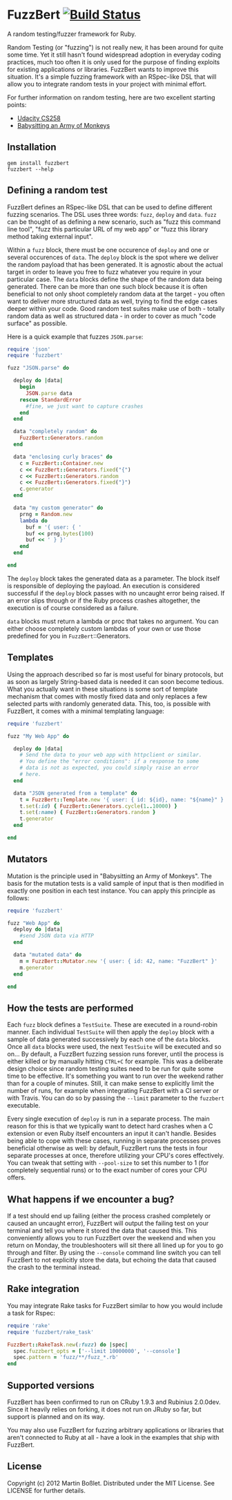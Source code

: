 # FuzzBert [![Build Status](https://secure.travis-ci.org/krypt/FuzzBert.png?branch=master)](http://travis-ci.org/krypt/FuzzBert)

A random testing/fuzzer framework for Ruby.

Random Testing (or "fuzzing") is not really new, it has been around for quite
some time. Yet it still hasn't found widespread adoption in everyday coding
practices, much too often it is only used for the purpose of finding exploits
for existing applications or libraries. FuzzBert wants to improve this situation.
It's a simple fuzzing framework with an RSpec-like DSL that will allow you to 
integrate random tests in your project with minimal effort.

For further information on random testing, here are two excellent starting points:

* [Udacity CS258](http://www.udacity.com/overview/Course/cs258/)
* [Babysitting an Army of Monkeys](http://fuzzinginfo.files.wordpress.com/2012/05/cmiller-csw-2010.pdf)

## Installation

    gem install fuzzbert
    fuzzbert --help

## Defining a random test

FuzzBert defines an RSpec-like DSL that can be used to define different fuzzing
scenarios. The DSL uses three words: `fuzz`, `deploy` and `data`. `fuzz` can be
thought of as defining a new scenario, such as "fuzz this command line tool",
"fuzz this particular URL of my web app" or "fuzz this library method taking 
external input".

Within a `fuzz` block, there must be one occurence of `deploy` and one or several
occurences of `data`. The `deploy` block is the spot where we deliver the random
payload that has been generated. It is agnostic about the actual target in order to
leave you free to fuzz whatever you require in your particular case. The `data`
blocks define the shape of the random data being generated. There can be more than
one such block because it is often beneficial to not only shoot completely random
data at the target - you often want to deliver more structured data as well, trying
to find the edge cases deeper within your code. Good random test suites make use
of both - totally random data as well as structured data - in order to cover as
much "code surface" as possible.

Here is a quick example that fuzzes `JSON.parse`:

```ruby
require 'json'
require 'fuzzbert'

fuzz "JSON.parse" do

  deploy do |data|
    begin
      JSON.parse data
    rescue StandardError
      #fine, we just want to capture crashes
    end
  end

  data "completely random" do
    FuzzBert::Generators.random
  end

  data "enclosing curly braces" do
    c = FuzzBert::Container.new
    c << FuzzBert::Generators.fixed("{")
    c << FuzzBert::Generators.random
    c << FuzzBert::Generators.fixed("}")
    c.generator
  end

  data "my custom generator" do
    prng = Random.new
    lambda do
      buf = '{ user: { '
      buf << prng.bytes(100)
      buf << ' } }'
    end
  end

end
```

The `deploy` block takes the generated data as a parameter. The block itself is
responsible of deploying the payload. An execution is considered successful if
the `deploy` block passes with no uncaught error being raised. If an error slips
through or if the Ruby process crashes altogether, the execution is of course
considered as a failure. 

`data` blocks must return a lambda or proc that takes no argument. You can either
choose completely custom lambdas of your own or use those predefined for you in
`FuzzBert`::Generators.

## Templates

Using the approach described so far is most useful for binary protocols, but as
soon as largely String-based data is needed it can soon become tedious. What you
actually want in these situations is some sort of template mechanism that comes
with mostly fixed data and only replaces a few selected parts with randomly
generated data. This, too, is possible with FuzzBert, it comes with a minimal
templating language:

```ruby
require 'fuzzbert'

fuzz "My Web App" do

  deploy do |data|
    # Send the data to your web app with httpclient or similar.
    # You define the "error conditions": if a response to some
    # data is not as expected, you could simply raise an error
    # here.
  end

  data "JSON generated from a template" do
    t = FuzzBert::Template.new '{ user: { id: ${id}, name: "${name}" } }'
    t.set(:id) { FuzzBert::Generators.cycle(1..10000) }
    t.set(:name) { FuzzBert::Generators.random }
    t.generator
  end

end
```

## Mutators

Mutation is the principle used in "Babysitting an Army of Monkeys". The basis for
the mutation tests is a valid sample of input that is then modified in exactly one
position in each test instance. You can apply this principle as follows:

```ruby
require 'fuzzbert'

fuzz "Web App" do
  deploy do |data|
    #send JSON data via HTTP
  end

  data "mutated data" do
    m = FuzzBert::Mutator.new '{ user: { id: 42, name: "FuzzBert" }'
    m.generator
  end

end
```

## How the tests are performed

Each `fuzz` block defines a `TestSuite`. These are executed in a round-robin manner.
Each individual `TestSuite` will then apply the `deploy` block with a sample of
data generated successively by each one of the `data` blocks. Once all `data` blocks
were used, the next `TestSuite` will be executed and so on... By default, a FuzzBert
fuzzing session runs forever, until the process is either killed or by manually hitting
`CTRL+C` for example. This was a deliberate design choice since random testing suites
need to be run for quite some time to be effective. It's something you want to run over
the weekend rather than for a couple of minutes. Still, it can make sense to explicitly
limit the number of runs, for example when integrating FuzzBert with a CI server or
with Travis. You can do so by passing the `--limit` parameter to the `fuzzbert`
executable.

Every single execution of `deploy` is run in a separate process. The main reason for
this is that we typically want to detect hard crashes when a C extension or even Ruby
itself encounters an input it can't handle. Besides being able to cope with these cases,
running in separate processes proves beneficial otherwise as well: by default, FuzzBert
runs the tests in four separate processes at once, therefore utilizing your CPU's cores
effectively. You can tweak that setting with `--pool-size` to set this number to 1 
(for completely sequential runs) or to the exact number of cores your CPU offers.

## What happens if we encounter a bug?

If a test should end up failing (either the process crashed completely or caused an
uncaught error), FuzzBert will output the failing test on your terminal and tell you
where it stored the data that caused this. This conveniently allows you to run FuzzBert
over the weekend and when you return on Monday, the troubleshooters will sit there all
lined up for you to go through and filter. By using the `--console` command line switch
you can tell FuzzBert to not explicitly store the data, but echoing the data that
caused the crash to the terminal instead.

## Rake integration

You may integrate Rake tasks for FuzzBert similar to how you would include a task for
Rspec:

```ruby
require 'rake'
require 'fuzzbert/rake_task'

FuzzBert::RakeTask.new(:fuzz) do |spec|
  spec.fuzzbert_opts = ['--limit 10000000', '--console']
  spec.pattern = 'fuzz/**/fuzz_*.rb'
end
```

## Supported versions

FuzzBert has been confirmed to run on CRuby 1.9.3 and Rubinius 2.0.0dev. Since
it heavily relies on forking, it does not run on JRuby so far, but support is planned and
on its way.

You may also use FuzzBert for fuzzing arbitrary applications or libraries that aren't
connected to Ruby at all - have a look in the examples that ship with FuzzBert.
 
## License

Copyright (c) 2012 Martin Boßlet. Distributed under the MIT License. See LICENSE for 
further details.

